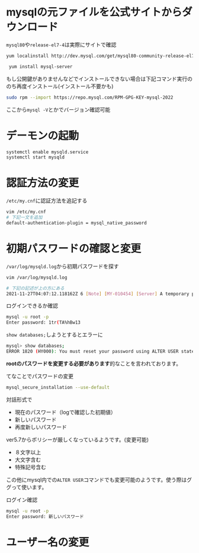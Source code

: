 # mysqlの元ファイルを公式サイトからダウンロード
`mysql80`や`release-el7-4`は実際にサイトで確認
```bash
yum localinstall http://dev.mysql.com/get/mysql80-community-release-el7-4.noarch.rpm 
```
```bash
 yum install mysql-server
```
もし公開鍵がありませんなどでインストールできない場合は下記コマンド実行ののち再度インストール(インストール不要かも)
```bash
sudo rpm --import https://repo.mysql.com/RPM-GPG-KEY-mysql-2022
```
ここから`mysql -V`とかでバージョン確認可能
# デーモンの起動
```bash
systemctl enable mysqld.service
systemctl start mysqld
```
# 認証方法の変更
`/etc/my.cnf`に認証方法を追記する
```bash
vim /etc/my.cnf
# 下記一文を追加
default-authentication-plugin = mysql_native_password
```
# 初期パスワードの確認と変更
`/var/log/mysqld.log`から初期パスワードを探す
```bash
vim /var/log/mysqld.log 

# 下記の記述が上の方にある
2021-11-27T04:07:12.118162Z 6 [Note] [MY-010454] [Server] A temporary password is generated for root@localhost: 1tr(TA%hBw13
```
ログインできるか確認
```bash
mysql -u root -p
Enter password: 1tr(TA%hBw13
```
`show databases;`しようとするとエラーに
```bash
mysql> show databases;
ERROR 1820 (HY000): You must reset your password using ALTER USER statement before executing this statement.
```
**rootのパスワードを変更する必要があります**的なことを言われております。

てなことでパスワードの変更
```bash
mysql_secure_installation --use-default
```
対話形式で
- 現在のパスワード（logで確認した初期値）
- 新しいパスワード
- 再度新しいパスワード

ver5.7からポリシーが厳しくなっているようです。(変更可能)
- ８文字以上
- 大文字含む
- 特殊記号含む

この他にmysql内での`ALTER USER`コマンドでも変更可能のようです。使う際はググって使います。

ログイン確認
```bash
mysql -u root -p
Enter password: 新しいパスワード
```
# ユーザー名の変更
